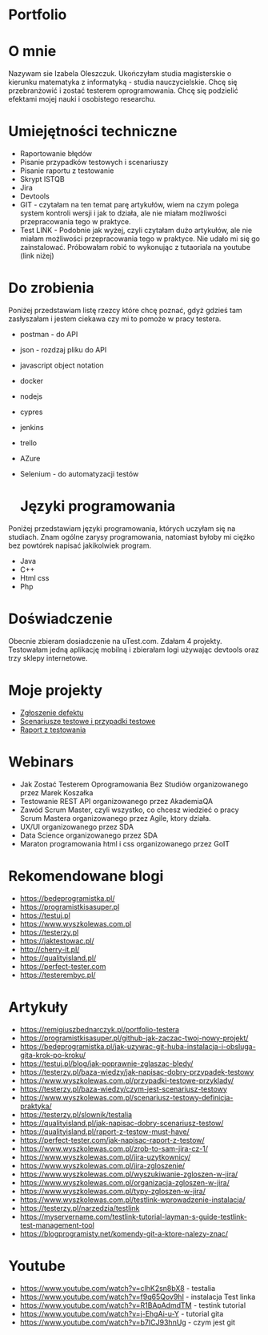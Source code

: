 # Portfolio
# O mnie
Nazywam sie Izabela Oleszczuk. Ukończyłam studia magisterskie o kierunku matematyka z informatyką - studia nauczycielskie. Chcę się przebranżowić i zostać testerem oprogramowania. Chcę się podzielić efektami mojej nauki i osobistego researchu. 

# Umiejętności techniczne
* Raportowanie błędów
* Pisanie przypadków testowych i scenariuszy
* Pisanie raportu z testowanie
* Skrypt ISTQB
* Jira
* Devtools
* GIT - czytałam na ten temat parę artykułów, wiem na czym polega system kontroli wersji i jak to działa, ale nie miałam możliwości przepracowania tego w praktyce.
* Test LINK - Podobnie jak wyżej, czyli czytałam dużo artykułów, ale nie miałam możliwości przepracowania tego w praktyce. Nie udało mi się go zainstalować. Próbowałam robić to wykonując z tutaoriala na youtube (link niżej)
  

# Do zrobienia
Poniżej przedstawiam listę rzezcy które chcę poznać, gdyż gdzieś tam zasłyszałam i jestem ciekawa czy mi to pomoże w pracy testera. 
* postman - do API
* json - rozdzaj pliku do API
* javascript object notation
* docker 
* nodejs
* cypres
* jenkins
* trello
* AZure
* Selenium - do automatyzacji testów

  # Języki programowania
 Poniżej przedstawiam języki programowania, których uczyłam się na studiach. Znam ogólne zarysy programowania, natomiast byłoby mi ciężko bez powtórek napisać jakikolwiek program. 
  * Java
  * C++
  * Html css
  * Php
 
# Doświadczenie
Obecnie zbieram dosiadczenie na uTest.com. Zdałam 4 projekty. Testowałam jedną aplikację mobilną i zbierałam logi używając devtools oraz trzy sklepy internetowe.

# Moje projekty
* [Zgłoszenie defektu](https://docs.google.com/document/d/1Y0B8aJonY4uVizhFOqouBRDK8EULPe4aMSZO5zvW2aU/edit?usp=sharing&fbclid=IwAR3MVEpk007gLPvHp9pH61zjpc706-Ynaf3lu92ZbotxaK88qUOm8oqLGGA)
* [Scenariusze testowe i przypadki testowe](https://docs.google.com/document/d/1fXGpMriEp381plsprpEvfQMl0hcmv69UbmS-rYpervE/edit?usp=sharing)
* [Raport z testowania](https://docs.google.com/document/d/1XyubGrQK_V3BuC-BgAvYJp8v4c41t8zeR25k4gf8hTQ/edit?usp=sharing)

# Webinars
* Jak Zostać Testerem Oprogramowania Bez Studiów organizowanego przez Marek Koszałka
* Testowanie REST API organizowanego przez AkademiaQA
* Zawód Scrum Master, czyli wszystko, co chcesz wiedzieć o pracy Scrum Mastera organizowanego przez Agile, ktory działa.
* UX/UI organizowanego przez SDA
* Data Science organizowanego przez SDA
* Maraton programowania html i css organizowanego przez GoIT
  
# Rekomendowane blogi
* https://bedeprogramistka.pl/
* https://programistkisasuper.pl
* https://testuj.pl
* https://www.wyszkolewas.com.pl
* https://testerzy.pl
* https://jaktestowac.pl/
* http://cherry-it.pl/
* https://qualityisland.pl/
* https://perfect-tester.com
* https://testerembyc.pl/
  
# Artykuły
* https://remigiuszbednarczyk.pl/portfolio-testera
* https://programistkisasuper.pl/github-jak-zaczac-twoj-nowy-projekt/
* https://bedeprogramistka.pl/jak-uzywac-git-huba-instalacja-i-obsluga-gita-krok-po-kroku/
* https://testuj.pl/blog/jak-poprawnie-zglaszac-bledy/
* https://testerzy.pl/baza-wiedzy/jak-napisac-dobry-przypadek-testowy
* https://www.wyszkolewas.com.pl/przypadki-testowe-przyklady/
* https://testerzy.pl/baza-wiedzy/czym-jest-scenariusz-testowy
* https://www.wyszkolewas.com.pl/scenariusz-testowy-definicja-praktyka/
* https://testerzy.pl/slownik/testalia
* https://qualityisland.pl/jak-napisac-dobry-scenariusz-testow/
* https://qualityisland.pl/raport-z-testow-must-have/
* https://perfect-tester.com/jak-napisac-raport-z-testow/
* https://www.wyszkolewas.com.pl/zrob-to-sam-jira-cz-1/
* https://www.wyszkolewas.com.pl/jira-uzytkownicy/
* https://www.wyszkolewas.com.pl/jira-zgloszenie/
* https://www.wyszkolewas.com.pl/wyszukiwanie-zgloszen-w-jira/
* https://www.wyszkolewas.com.pl/organizacja-zgloszen-w-jira/
* https://www.wyszkolewas.com.pl/typy-zgloszen-w-jira/
* https://www.wyszkolewas.com.pl/testlink-wprowadzenie-instalacja/
* https://testerzy.pl/narzedzia/testlink
* https://myservername.com/testlink-tutorial-layman-s-guide-testlink-test-management-tool
* https://blogprogramisty.net/komendy-git-a-ktore-nalezy-znac/

# Youtube 
* https://www.youtube.com/watch?v=clhK2sn8bX8 - testalia
* https://www.youtube.com/watch?v=f9q65Qov9hI - instalacja Test linka
* https://www.youtube.com/watch?v=R1BApAdmdTM - testink tutorial
* https://www.youtube.com/watch?v=j-EhgAi-u-Y - tutorial gita
* https://www.youtube.com/watch?v=b7ICJ93hnUg - czym jest git
